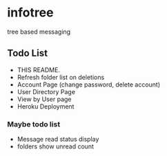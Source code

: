 # infotree
tree based messaging 

## Todo List

*   THIS README. 
*   Refresh folder list on deletions
*   Account Page (change password, delete account)
*   User Directory Page 
*   View by User page
*   Heroku Deployment


### Maybe todo list
*   Message read status display
*   folders show unread count





